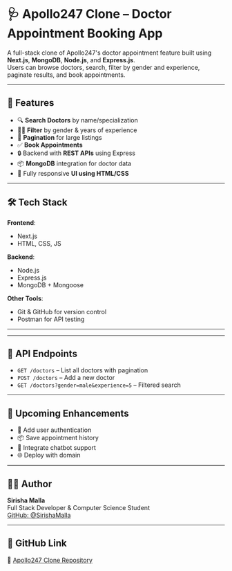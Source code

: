 # 🩺 Apollo247 Clone – Doctor Appointment Booking App

A full-stack clone of Apollo247's doctor appointment feature built using **Next.js**, **MongoDB**, **Node.js**, and **Express.js**.  
Users can browse doctors, search, filter by gender and experience, paginate results, and book appointments.

---

## 🚀 Features

- 🔍 **Search Doctors** by name/specialization
- 🧑‍⚕️ **Filter** by gender & years of experience
- 📄 **Pagination** for large listings
- ✅ **Book Appointments**
- 🔒 Backend with **REST APIs** using Express
- 📦 **MongoDB** integration for doctor data
- 🎨 Fully responsive **UI using HTML/CSS**

---

## 🛠️ Tech Stack

**Frontend**:
- Next.js
- HTML, CSS, JS

**Backend**:
- Node.js
- Express.js
- MongoDB + Mongoose

**Other Tools**:
- Git & GitHub for version control
- Postman for API testing

---

---

## 🧪 API Endpoints

- `GET /doctors` – List all doctors with pagination
- `POST /doctors` – Add a new doctor
- `GET /doctors?gender=male&experience=5` – Filtered search

---

## 🚧 Upcoming Enhancements

- 🧠 Add user authentication
- 📦 Save appointment history
- 🤖 Integrate chatbot support
- 🌐 Deploy with domain

---

## 🙋‍♀️ Author

**Sirisha Malla**  
Full Stack Developer & Computer Science Student  
[GitHub: @SirishaMalla](https://github.com/SirishaMalla)

---

## 📌 GitHub Link

🔗 [Apollo247 Clone Repository](https://github.com/SirishaMalla/Apollo247clone)


